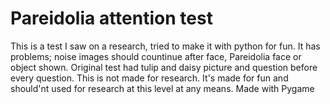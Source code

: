 # Pareidolia attention test
This is a test I saw on a research, tried to make it with python for fun.
It has problems; noise images should countinue after face, Pareidolia face or object shown.
Original test had tulip and daisy picture and question before every question.
This is not made for research. It's made for fun and should'nt used for research at this level at any means.
Made with Pygame

